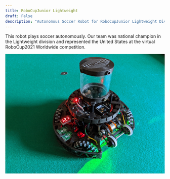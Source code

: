 ```yaml
---
title: RoboCupJunior Lightweight
draft: False
description: "Autonomous Soccer Robot for RoboCupJunior Lightweight Division"
---
```


This robot plays soccer autonomously. Our team was national champion in the Lightweight division and represented the United States at the virtual RoboCup2021 Worldwide competition.

![Lightweight Robot](images/rcj_v6.jpg)